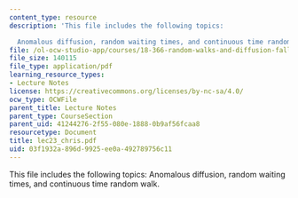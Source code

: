 ```yaml
---
content_type: resource
description: 'This file includes the following topics:

  Anomalous diffusion, random waiting times, and continuous time random walk.'
file: /ol-ocw-studio-app/courses/18-366-random-walks-and-diffusion-fall-2006/03f1932a896d9925ee0a492789756c11_lec23_chris.pdf
file_size: 140115
file_type: application/pdf
learning_resource_types:
- Lecture Notes
license: https://creativecommons.org/licenses/by-nc-sa/4.0/
ocw_type: OCWFile
parent_title: Lecture Notes
parent_type: CourseSection
parent_uid: 41244276-2f55-080e-1888-0b9af56fcaa8
resourcetype: Document
title: lec23_chris.pdf
uid: 03f1932a-896d-9925-ee0a-492789756c11
---
```

This file includes the following topics:
Anomalous diffusion, random waiting times, and continuous time random walk.